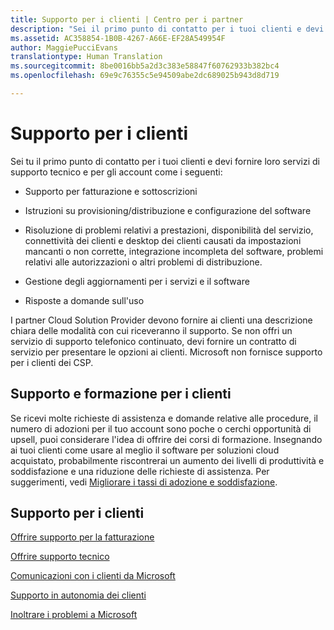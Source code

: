 ```yaml
---
title: Supporto per i clienti | Centro per i partner
description: "Sei il primo punto di contatto per i tuoi clienti e devi fornire servizi tecnici e di supporto per l’account ai tuoi client, come i seguenti. Supporto per fatturazione e sottoscrizioni Assistenza per provisioning/distribuzione e configurazione del software Risoluzione di problemi relativi a prestazioni, disponibilità del servizio, connettività dei clienti e desktop dei clienti causati da impostazioni mancanti o non corrette, integrazione incompleta del software, problemi relativi alle autorizzazioni o altri problemi di distribuzione Gestione degli aggiornamenti per servizi e software Risposte alle domande sull’utilizzo I partner Cloud Solution Provider devono fornire ai clienti una descrizione chiara delle modalità con cui riceveranno il supporto. Se non offri un servizio di supporto telefonico continuato, devi fornire un contratto di servizio per presentare le opzioni ai clienti. Microsoft non fornisce supporto per i clienti dei CSP."
ms.assetid: AC358854-1B0B-4267-A66E-EF28A549954F
author: MaggiePucciEvans
translationtype: Human Translation
ms.sourcegitcommit: 8be0016bb5a2d3c383e58847f60762933b382bc4
ms.openlocfilehash: 69e9c76355c5e94509abe2dc689025b943d8d719

---
```


# Supporto per i clienti


Sei tu il primo punto di contatto per i tuoi clienti e devi fornire loro servizi di supporto tecnico e per gli account come i seguenti:

-   Supporto per fatturazione e sottoscrizioni

-   Istruzioni su provisioning/distribuzione e configurazione del software

-   Risoluzione di problemi relativi a prestazioni, disponibilità del servizio, connettività dei clienti e desktop dei clienti causati da impostazioni mancanti o non corrette, integrazione incompleta del software, problemi relativi alle autorizzazioni o altri problemi di distribuzione.

-   Gestione degli aggiornamenti per i servizi e il software

-   Risposte a domande sull'uso

I partner Cloud Solution Provider devono fornire ai clienti una descrizione chiara delle modalità con cui riceveranno il supporto. Se non offri un servizio di supporto telefonico continuato, devi fornire un contratto di servizio per presentare le opzioni ai clienti. Microsoft non fornisce supporto per i clienti dei CSP.

## <a href="" id="supportingtrainingcustomers"></a>Supporto e formazione per i clienti


Se ricevi molte richieste di assistenza e domande relative alle procedure, il numero di adozioni per il tuo account sono poche o cerchi opportunità di upsell, puoi considerare l'idea di offrire dei corsi di formazione. Insegnando ai tuoi clienti come usare al meglio il software per soluzioni cloud acquistato, probabilmente riscontrerai un aumento dei livelli di produttività e soddisfazione e una riduzione delle richieste di assistenza. Per suggerimenti, vedi [Migliorare i tassi di adozione e soddisfazione](increasing-adoption-and-satisfaction.md).

## Supporto per i clienti


[Offrire supporto per la fatturazione](provide-billing-support.md)

[Offrire supporto tecnico](provide-technical-support.md)

[Comunicazioni con i clienti da Microsoft](customer-communication-from-microsoft.md)

[Supporto in autonomia dei clienti](customer-self-support.md)

[Inoltrare i problemi a Microsoft](escalate-problems-to-microsoft.md)

 

 






<!--HONumber=Nov16_HO4-->



